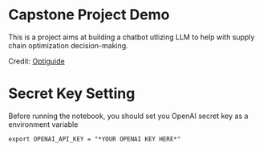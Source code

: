 # Capstone Project Demo
This is a project aims at building a chatbot utlizing LLM to help with supply chain optimization decision-making.

Credit: [Optiguide](https://github.com/microsoft/OptiGuide/tree/main)

# Secret Key Setting
Before running the notebook, you should set you OpenAI secret key as a environment variable

```
export OPENAI_API_KEY = "*YOUR OPENAI KEY HERE*"
```


